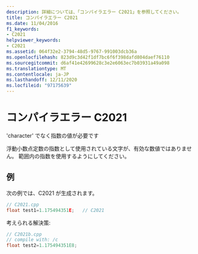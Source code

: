 ```yaml
---
description: 詳細については、「コンパイラエラー C2021」を参照してください。
title: コンパイラエラー C2021
ms.date: 11/04/2016
f1_keywords:
- C2021
helpviewer_keywords:
- C2021
ms.assetid: 064f32e2-3794-48d5-9767-991003dcb36a
ms.openlocfilehash: 823d9c3d42f1df7bc6f6f398dafd804daef76110
ms.sourcegitcommit: d6af41e42699628c3e2e6063ec7b03931a49a098
ms.translationtype: MT
ms.contentlocale: ja-JP
ms.lasthandoff: 12/11/2020
ms.locfileid: "97175639"
---
```

# <a name="compiler-error-c2021"></a>コンパイラエラー C2021

'character' でなく指数の値が必要です

浮動小数点定数の指数として使用されている文字が、有効な数値ではありません。 範囲内の指数を使用するようにしてください。

## <a name="examples"></a>例

次の例では、C2021 が生成されます。

```cpp
// C2021.cpp
float test1=1.175494351E;   // C2021
```

考えられる解決策:

```cpp
// C2021b.cpp
// compile with: /c
float test2=1.175494351E8;
```
